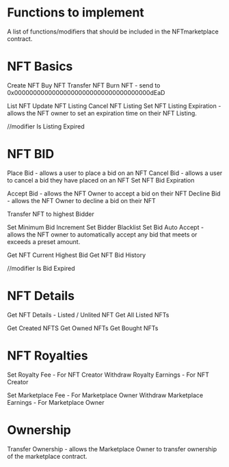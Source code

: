 # Functions to implement

A list of functions/modifiers that should be included in the NFTmarketplace contract.

# NFT Basics

Create NFT
Buy NFT
Transfer NFT
Burn NFT - send to 0x000000000000000000000000000000000000dEaD

List NFT
Update NFT Listing
Cancel NFT Listing
Set NFT Listing Expiration - allows the NFT owner to set an expiration time on their NFT Listing.

//modifier
Is Listing Expired

# NFT BID

Place Bid - allows a user to place a bid on an NFT
Cancel Bid - allows a user to cancel a bid they have placed on an NFT
Set NFT Bid Expiration

Accept Bid - allows the NFT Owner to accept a bid on their NFT
Decline Bid - allows the NFT Owner to decline a bid on their NFT

Transfer NFT to highest Bidder

Set Minimum Bid Increment
Set Bidder Blacklist
Set Bid Auto Accept - allows the NFT owner to automatically accept any bid that meets or exceeds a preset amount.

Get NFT Current Highest Bid
Get NFT Bid History

//modifier
Is Bid Expired

# NFT Details

Get NFT Details - Listed / Unlited NFT
Get All Listed NFTs

Get Created NFTS
Get Owned NFTs
Get Bought NFTs

# NFT Royalties

Set Royalty Fee - For NFT Creator
Withdraw Royalty Earnings - For NFT Creator

Set Marketplace Fee - For Marketplace Owner
Withdraw Marketplace Earnings - For Marketplace Owner

# Ownership

Transfer Ownership - allows the Marketplace Owner to transfer ownership of the marketplace contract.

